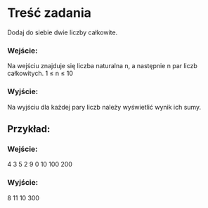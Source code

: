 # Treść zadania

Dodaj do siebie dwie liczby całkowite.

### Wejście:

Na wejściu znajduje się liczba naturalna n, a następnie n par liczb całkowitych.
1 ≤ n ≤ 10

### Wyjście:

Na wyjściu dla każdej pary liczb należy wyświetlić wynik ich sumy.

## Przykład:

### Wejście:

4
3 5
2 9
0 10
100 200

### Wyjście:

8
11
10
300
